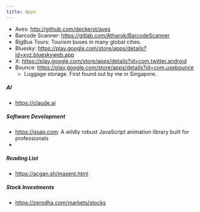 ```yaml
---
title: Apps
---
```


- Aves: http://github.com/deckerst/aves
- Barcode Scanner: https://gitlab.com/Atharok/BarcodeScanner
- BigBus Tours: Tourism buses in many global cities.
- Bluesky: https://play.google.com/store/apps/details?id=xyz.blueskyweb.app
- X: https://play.google.com/store/apps/details?id=com.twitter.android
- Bounce: https://play.google.com/store/apps/details?id=com.usebounce
    - Luggage storage. First found out by me in Singapore.

##### AI

- https://claude.ai


##### Software Development

- https://gsap.com: A wildly robust JavaScript animation library built for professionals
- 

##### Reading List

- https://acgan.sh/maxent.html

##### Stock Investments

- https://zerodha.com/markets/stocks

